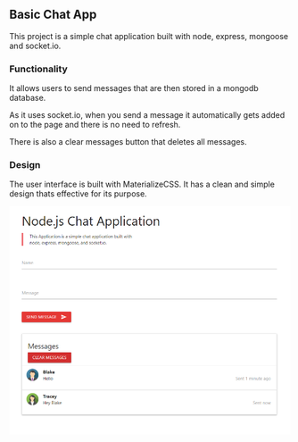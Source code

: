 ## Basic Chat App

This project is a simple chat application built with node, express, mongoose and socket.io.

### Functionality
It allows users to send messages that are then stored in a mongodb database.

As it uses socket.io, when you send a message it automatically gets added on to the page and there is no need to refresh.

There is also a clear messages button that deletes all messages.


### Design

The user interface is built with MaterializeCSS. It has a clean and simple design thats effective for its purpose.
 
![User Interface](./screenshot.png)
